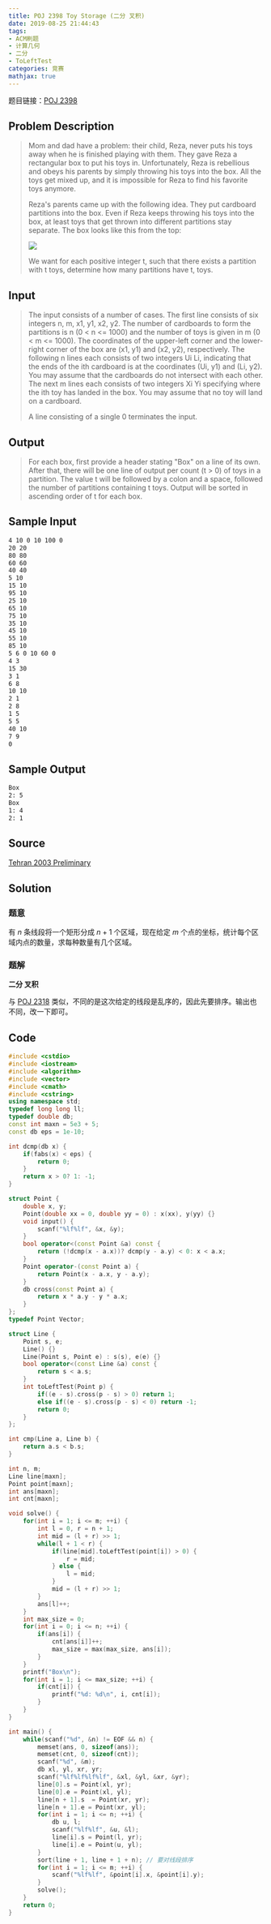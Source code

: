 ```yaml
---
title: POJ 2398 Toy Storage (二分 叉积)
date: 2019-08-25 21:44:43
tags:
- ACM刷题
- 计算几何
- 二分
- ToLeftTest
categories: 竞赛
mathjax: true
---
```


题目链接：[POJ 2398](http://poj.org/problem?id=2398)

## Problem Description
> Mom and dad have a problem: their child, Reza, never puts his toys away when he is finished playing with them. They gave Reza a rectangular box to put his toys in. Unfortunately, Reza is rebellious and obeys his parents by simply throwing his toys into the box. All the toys get mixed up, and it is impossible for Reza to find his favorite toys anymore. 
> 
> Reza's parents came up with the following idea. They put cardboard partitions into the box. Even if Reza keeps throwing his toys into the box, at least toys that get thrown into different partitions stay separate. The box looks like this from the top: 
> 
> ![](https://raw.githubusercontent.com/WuTao18/images/master/gitnote/2019/08/25/1566739388887-1566739388889.png)
> 
> We want for each positive integer t, such that there exists a partition with t toys, determine how many partitions have t, toys.
 
<!--more-->

## Input
> The input consists of a number of cases. The first line consists of six integers n, m, x1, y1, x2, y2. The number of cardboards to form the partitions is n (0 < n <= 1000) and the number of toys is given in m (0 < m <= 1000). The coordinates of the upper-left corner and the lower-right corner of the box are (x1, y1) and (x2, y2), respectively. The following n lines each consists of two integers Ui Li, indicating that the ends of the ith cardboard is at the coordinates (Ui, y1) and (Li, y2). You may assume that the cardboards do not intersect with each other. The next m lines each consists of two integers Xi Yi specifying where the ith toy has landed in the box. You may assume that no toy will land on a cardboard. 
> 
> A line consisting of a single 0 terminates the input.
 

## Output
> For each box, first provide a header stating "Box" on a line of its own. After that, there will be one line of output per count (t > 0) of toys in a partition. The value t will be followed by a colon and a space, followed the number of partitions containing t toys. Output will be sorted in ascending order of t for each box.
 

## Sample Input

```markdown
4 10 0 10 100 0
20 20
80 80
60 60
40 40
5 10
15 10
95 10
25 10
65 10
75 10
35 10
45 10
55 10
85 10
5 6 0 10 60 0
4 3
15 30
3 1
6 8
10 10
2 1
2 8
1 5
5 5
40 10
7 9
0
```

## Sample Output

```markdown
Box
2: 5
Box
1: 4
2: 1
```

## Source

[Tehran 2003 Preliminary](http://poj.org/searchproblem?field=source&key=Tehran+2003+Preliminary)

## Solution

### 题意

有 $n$ 条线段将一个矩形分成 $n + 1$ 个区域，现在给定 $m$ 个点的坐标，统计每个区域内点的数量，求每种数量有几个区域。

### 题解

**二分 叉积**

与 [POJ 2318](https://wutao18.github.io/2019/08/25/POJ-2318-TOYS-%E4%BA%8C%E5%88%86-%E5%8F%89%E7%A7%AF/) 类似，不同的是这次给定的线段是乱序的，因此先要排序。输出也不同，改一下即可。

## Code

```cpp
#include <cstdio>
#include <iostream>
#include <algorithm>
#include <vector>
#include <cmath>
#include <cstring>
using namespace std;
typedef long long ll;
typedef double db;
const int maxn = 5e3 + 5;
const db eps = 1e-10;

int dcmp(db x) {
    if(fabs(x) < eps) {
        return 0;
    }
    return x > 0? 1: -1;
}

struct Point {
    double x, y;
    Point(double xx = 0, double yy = 0) : x(xx), y(yy) {}
    void input() {
        scanf("%lf%lf", &x, &y);
    }
    bool operator<(const Point &a) const {
        return (!dcmp(x - a.x))? dcmp(y - a.y) < 0: x < a.x;
    }
    Point operator-(const Point a) {
        return Point(x - a.x, y - a.y);
    }
    db cross(const Point a) {
        return x * a.y - y * a.x;
    }
};
typedef Point Vector;

struct Line {
    Point s, e;
    Line() {}
    Line(Point s, Point e) : s(s), e(e) {}
    bool operator<(const Line &a) const {
        return s < a.s;
    }
    int toLeftTest(Point p) {
        if((e - s).cross(p - s) > 0) return 1;
        else if((e - s).cross(p - s) < 0) return -1;
        return 0;
    }
};

int cmp(Line a, Line b) {
    return a.s < b.s;
}

int n, m;
Line line[maxn];
Point point[maxn];
int ans[maxn];
int cnt[maxn];

void solve() {
    for(int i = 1; i <= m; ++i) {
        int l = 0, r = n + 1;
        int mid = (l + r) >> 1;
        while(l + 1 < r) {
            if(line[mid].toLeftTest(point[i]) > 0) {
                r = mid;
            } else {
                l = mid;
            }
            mid = (l + r) >> 1;
        }
        ans[l]++;
    }
    int max_size = 0;
    for(int i = 0; i <= n; ++i) {
        if(ans[i]) {
            cnt[ans[i]]++;
            max_size = max(max_size, ans[i]);
        }
    }
    printf("Box\n");
    for(int i = 1; i <= max_size; ++i) {
        if(cnt[i]) {
            printf("%d: %d\n", i, cnt[i]);
        }
    }
}

int main() {
    while(scanf("%d", &n) != EOF && n) {
        memset(ans, 0, sizeof(ans));
        memset(cnt, 0, sizeof(cnt));
        scanf("%d", &m);
        db xl, yl, xr, yr;
        scanf("%lf%lf%lf%lf", &xl, &yl, &xr, &yr);
        line[0].s = Point(xl, yr);
        line[0].e = Point(xl, yl);
        line[n + 1].s  = Point(xr, yr);
        line[n + 1].e = Point(xr, yl);
        for(int i = 1; i <= n; ++i) {
            db u, l;
            scanf("%lf%lf", &u, &l);
            line[i].s = Point(l, yr);
            line[i].e = Point(u, yl);
        }
        sort(line + 1, line + 1 + n); // 要对线段排序
        for(int i = 1; i <= m; ++i) {
            scanf("%lf%lf", &point[i].x, &point[i].y);
        }
        solve();
    }
    return 0;
}
```
